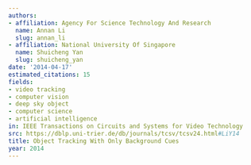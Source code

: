 ```yaml
---
authors:
- affiliation: Agency For Science Technology And Research
  name: Annan Li
  slug: annan_li
- affiliation: National University Of Singapore
  name: Shuicheng Yan
  slug: shuicheng_yan
date: '2014-04-17'
estimated_citations: 15
fields:
- video tracking
- computer vision
- deep sky object
- computer science
- artificial intelligence
in: IEEE Transactions on Circuits and Systems for Video Technology
src: https://dblp.uni-trier.de/db/journals/tcsv/tcsv24.html#LiY14
title: Object Tracking With Only Background Cues
year: 2014
---
```

